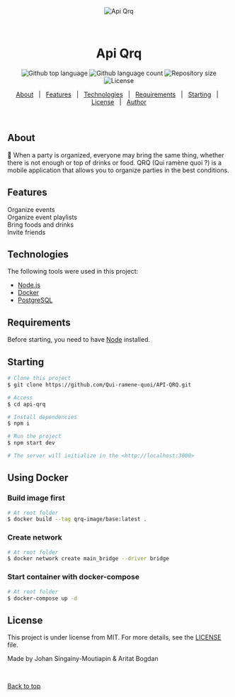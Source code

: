 <div align="center" id="top"> 
  <img src="./.github/app.gif" alt="Api Qrq" />

  &#xa0;

  <!-- <a href="https://apiqrq.netlify.app">Demo</a> -->
</div>

<h1 align="center">Api Qrq</h1>

<p align="center">
  <img alt="Github top language" src="https://img.shields.io/github/languages/top/{{YOUR_GITHUB_USERNAME}}/api-qrq?color=56BEB8">

  <img alt="Github language count" src="https://img.shields.io/github/languages/count/{{YOUR_GITHUB_USERNAME}}/api-qrq?color=56BEB8">

  <img alt="Repository size" src="https://img.shields.io/github/repo-size/{{YOUR_GITHUB_USERNAME}}/api-qrq?color=56BEB8">

  <img alt="License" src="https://img.shields.io/github/license/{{YOUR_GITHUB_USERNAME}}/api-qrq?color=56BEB8">

  <!-- <img alt="Github issues" src="https://img.shields.io/github/issues/{{YOUR_GITHUB_USERNAME}}/api-qrq?color=56BEB8" /> -->

  <!-- <img alt="Github forks" src="https://img.shields.io/github/forks/{{YOUR_GITHUB_USERNAME}}/api-qrq?color=56BEB8" /> -->

  <!-- <img alt="Github stars" src="https://img.shields.io/github/stars/{{YOUR_GITHUB_USERNAME}}/api-qrq?color=56BEB8" /> -->
</p>

<!-- Status -->

<!-- <h4 align="center"> 
	🚧  Api Qrq 🚀 Under construction...  🚧
</h4> 

<hr> -->

<p align="center">
  <a href="#dart-about">About</a> &#xa0; | &#xa0; 
  <a href="#sparkles-features">Features</a> &#xa0; | &#xa0;
  <a href="#rocket-technologies">Technologies</a> &#xa0; | &#xa0;
  <a href="#white_check_mark-requirements">Requirements</a> &#xa0; | &#xa0;
  <a href="#checkered_flag-starting">Starting</a> &#xa0; | &#xa0;
  <a href="#memo-license">License</a> &#xa0; | &#xa0;
  <a href="https://github.com/{{YOUR_GITHUB_USERNAME}}" target="_blank">Author</a>
</p>

<br>

## About ##

🍻 When a party is organized, everyone may bring the same thing, whether there is not enough or top of drinks or food. QRQ (Qui ramène quoi ?) is a mobile application that allows you to organize parties in the best conditions.

## Features ##

Organize events\
Organize event playlists\
Bring foods and drinks\
Invite friends

## Technologies ##

The following tools were used in this project:

- [Node.js](https://nodejs.org/en/)
- [Docker](https://pt-br.reactjs.org/)
- [PostgreSQL](https://reactnative.dev/)

## Requirements ##

Before starting, you need to have [Node](https://nodejs.org/en/) installed.

## Starting ##

```bash
# Clone this project
$ git clone https://github.com/Qui-ramene-quoi/API-QRQ.git

# Access
$ cd api-qrq

# Install dependencies
$ npm i

# Run the project
$ npm start dev

# The server will initialize in the <http://localhost:3000>
```

## Using Docker ##

### Build image first ##

```bash
# At root folder
$ docker build --tag qrq-image/base:latest .
```

### Create network ##

```bash
# At root folder
$ docker network create main_bridge --driver bridge
```

### Start container with docker-compose

```bash
# At root folder
$ docker-compose up -d
```

## License ##

This project is under license from MIT. For more details, see the [LICENSE](LICENSE.md) file.


Made by Johan Singainy-Moutiapin & Aritat Bogdan

&#xa0;

<a href="#top">Back to top</a>

